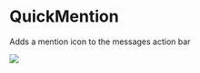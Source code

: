 # QuickMention

Adds a mention icon to the messages action bar

![](https://github.com/Vendicated/Yuricord/assets/55940580/82d3fec7-4196-4917-b3c2-6e652b2aff9e)


